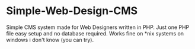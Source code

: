 Simple-Web-Design-CMS
=====================

Simple CMS system made for Web Designers written in PHP. Just one PHP file easy setup and no database required. Works fine on *nix systems on windows i don't know (you can try).
